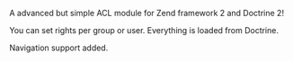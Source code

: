 A advanced but simple ACL module for Zend framework 2 and Doctrine 2! 

You can set rights per group or user. Everything is loaded from Doctrine.

Navigation support added.